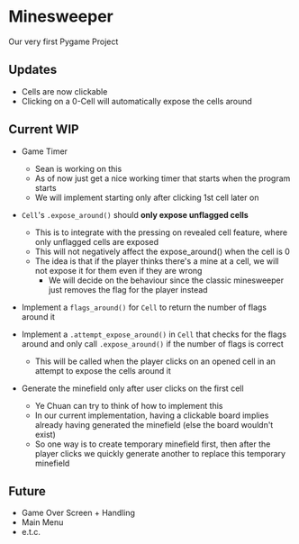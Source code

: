 # Minesweeper
Our very first Pygame Project

## Updates
- Cells are now clickable
- Clicking on a 0-Cell will automatically expose the cells around

## Current WIP
- Game Timer
    - Sean is working on this
    - As of now just get a nice working timer that starts when the program starts
    - We will implement starting only after clicking 1st cell later on

- `Cell`'s `.expose_around()` should **only expose unflagged cells**
    - This is to integrate with the pressing on revealed cell feature, where only unflagged cells are exposed
    - This will not negatively affect the expose_around() when the cell is 0
    - The idea is that if the player thinks there's a mine at a cell, we will not expose it for them even if they are wrong
        - We will decide on the behaviour since the classic minesweeper just removes the flag for the player instead
- Implement a `flags_around()` for `Cell` to return the number of flags around it
- Implement a `.attempt_expose_around()` in `Cell` that checks for the flags around and only call `.expose_around()` if the number of flags is correct
    - This will be called when the player clicks on an opened cell in an attempt to expose the cells around it

- Generate the minefield only after user clicks on the first cell
    - Ye Chuan can try to think of how to implement this
    - In our current implementation, having a clickable board implies already having generated the minefield (else the board wouldn't exist)
    - So one way is to create temporary minefield first, then after the player clicks we quickly generate another to replace this temporary minefield

## Future
- Game Over Screen + Handling
- Main Menu
- e.t.c.

